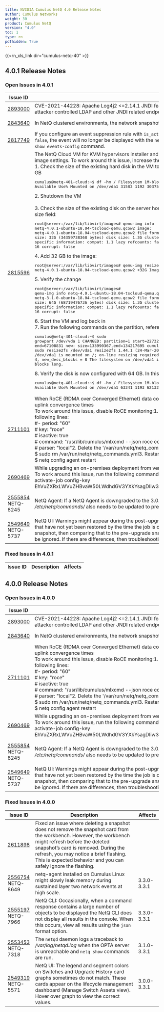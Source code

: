 ```yaml
---
title: NVIDIA Cumulus NetQ 4.0 Release Notes
author: Cumulus Networks
weight: 30
product: Cumulus NetQ
version: "4.0"
toc: 1
type: rn
pdfhidden: True
---
```



{{<rn_xls_link dir="cumulus-netq-40" >}}
## 4.0.1 Release Notes
### Open Issues in 4.0.1

|  Issue ID 	|   Description	|   Affects	|   Fixed |
|---	        |---	        |---	    |---	                |
| <a name="2893000"></a> [2893000](#2893000) <a name="2893000"></a> <br /> | CVE-2021-44228: Apache Log4j2 <=2.14.1 JNDI features used in configuration, log messages, and parameters do not protect against attacker controlled LDAP and other JNDI related endpoints. | 2.4.0-4.0.1 | 4.1.0-4.3.0|
| <a name="2843640"></a> [2843640](#2843640) <a name="2843640"></a> <br /> | In NetQ clustered environments, the network snapshot feature may fail. | 4.0.0-4.1.0 | 4.2.0-4.3.0|
| <a name="2817749"></a> [2817749](#2817749) <a name="2817749"></a> <br /> | If you configure an event suppression rule with <code>is_active false</code>, the event will no longer be displayed with the <code>netq show events-config</code> command. | 4.0.1-4.2.0 | 4.3.0|
| <a name="2815596"></a> [2815596](#2815596) <a name="2815596"></a> <br /> | The NetQ Cloud VM for KVM hypervisors installer and opta-check fail because the minimum disk requirements do not meet the default image settings. To work around this issue, increase the disk space from 32GB to 64GB before you run the <code>netq bootstrap</code> command<br />1. Check the size of the existing hard disk in the VM to confirm it is 32 GB. In this example, the number of 1 MB blocks is 31583, or 32 GB<br />	<pre>cumulus&#64;netq-401-cloud:~$ df -hm /	Filesystem     1M-blocks  Used Available Use% Mounted on	/dev/vda1          31583  1192     30375   4% /</pre>2. Shutdown the VM<br /><br>3. Check the size of the existing disk on the server hosting the VM to confirm it is 32 GB. In this example, the size appears in the virtual size field:	<pre>root&#64;server:/var/lib/libvirt/images# qemu-img info netq-4.0.1-ubuntu-18.04-tscloud-qemu.qcow2	image: netq-4.0.1-ubuntu-18.04-tscloud-qemu.qcow2	file format: qcow2	virtual size: 32G (34359738368 bytes)	disk size: 1.3G	cluster_size: 65536	Format specific information:	    compat: 1.1	    lazy refcounts: false	    refcount bits: 16	    corrupt: false</pre>4. Add 32 GB to the image:	<pre>root&#64;server:/var/lib/libvirt/images# qemu-img resize netq-4.0.1-ubuntu-18.04-tscloud-qemu.qcow2 +32G	Image resized.</pre>5. Verify the change<br />	<pre>root&#64;server:/var/lib/libvirt/images# qemu-img info netq-4.0.1-ubuntu-18.04-tscloud-qemu.qcow2	image: netq-3.1.0-ubuntu-18.04-tscloud-qemu.qcow2	file format: qcow2	virtual size: 64G (68719476736 bytes)	disk size: 1.3G	cluster_size: 65536	Format specific information:	    compat: 1.1	    lazy refcounts: false	    refcount bits: 16	    corrupt: false</pre>6. Start the VM and log back in<br />7. Run the following commands on the partition, referencing the filesystem /dev/vda1 obtained in step 1:	<pre>cumulus&#64;netq-401-cloud:~$ sudo growpart /dev/vda 1	CHANGED: partition=1 start=227328 old: size=66881503 end=67108831 new: size=133990367,end=134217695	cumulus&#64;netq-401-cloud:~$ sudo resize2fs /dev/vda1	resize2fs 1.44.1 (24-Mar-2018)	Filesystem at /dev/vda1 is mounted on /; on-line resizing required	old_desc_blocks = 4, new_desc_blocks = 8	The filesystem on /dev/vda1 is now 16748795 (4k) blocks long.</pre>8. Verify the disk is now configured with 64 GB. In this example, the number of 1 MB blocks is now 63341, or 64 GB:	<pre>cumulus&#64;netq-401-cloud:~$ df -hm /	Filesystem     1M-blocks  Used Available Use% Mounted on	/dev/vda1          63341  1193     62132   2% /</pre> | 4.0.1-4.1.0 | 4.2.0-4.3.0|
| <a name="2711101"></a> [2711101](#2711101) <a name="2711101"></a> <br /> | When RoCE (RDMA over Converged Ethernet) data collection is enabled in Cumulus Linux 4.3.z and 4.4.z, you can experience high dual uplink convergence times<br />To work around this issue, disable RoCE monitoring:1. Edit '/etc/netq/commands/cl4-netq-commands.yml' and comment out the following lines:<br />       #- period: "60"<br />       #  key: "roce"<br />       #  isactive: true<br />       #  command: "/usr/lib/cumulus/mlxcmd --json roce counters"<br />       #  parser: "local"2. Delete the '/var/run/netq/netq_commands.yml' file:<br />       $ sudo rm /var/run/netq/netq_commands.yml3. Restart the NetQ agent:<br />      $ netq config agent restart | 4.0.0-4.1.0 | 4.2.0-4.3.0|
| <a name="2690469"></a> [2690469](#2690469) <a name="2690469"></a> <br /> | While upgrading an on-premises deployment from version 2.4.x to 3.x.y then to 4.x, the upgrade fails during the NetQ application stage<br />To work around this issue, run the following command on the NetQ telemetry server, then start the upgrade again:'netq install opta activate-job config-key EhVuZXRxLWVuZHBvaW50LWdhdGV3YXkYsagDIiw3T2sweW9kR3Y4Wk9sTHU3MkwrQTRjNkhhQkU3bVpBNVlZVjEvWWgyZGJBPQ==' | 3.2.1-4.0.1 | 4.1.0-4.3.0|
| <a name="2555854"></a> [2555854](#2555854) <a name="2555854"></a> <br />NETQ-8245 | NetQ Agent: If a NetQ Agent is downgraded to the 3.0.0 version from any higher release, the default commands file present in the _/etc/netq/commands/_ also needs to be updated to prevent the NetQ Agent from becoming rotten. | 3.0.0-3.3.1, 4.0.0-4.3.0 | |
| <a name="2549649"></a> [2549649](#2549649) <a name="2549649"></a> <br />NETQ-5737 | NetQ UI: Warnings might appear during the post-upgrade phase for a Cumulus Linux switch upgrade job. They are caused by services that have not yet been restored by the time the job is complete. Cumulus Networks recommend waiting five minutes, creating a network snapshot, then comparing that to the pre-upgrade snapshot. If the comparison shows no differences for the services, the warnings can be ignored. If there are differences, then troubleshooting the relevant service(s) is recommended. | 3.0.0-3.3.1, 4.0.0-4.3.0 | |

### Fixed Issues in 4.0.1
|  Issue ID 	|   Description	|   Affects	|
|---	        |---	        |---	    |

## 4.0.0 Release Notes
### Open Issues in 4.0.0

|  Issue ID 	|   Description	|   Affects	|   Fixed |
|---	        |---	        |---	    |---	                |
| <a name="2893000"></a> [2893000](#2893000) <a name="2893000"></a> <br /> | CVE-2021-44228: Apache Log4j2 <=2.14.1 JNDI features used in configuration, log messages, and parameters do not protect against attacker controlled LDAP and other JNDI related endpoints. | 2.4.0-4.0.1 | 4.1.0-4.3.0|
| <a name="2843640"></a> [2843640](#2843640) <a name="2843640"></a> <br /> | In NetQ clustered environments, the network snapshot feature may fail. | 4.0.0-4.1.0 | 4.2.0-4.3.0|
| <a name="2711101"></a> [2711101](#2711101) <a name="2711101"></a> <br /> | When RoCE (RDMA over Converged Ethernet) data collection is enabled in Cumulus Linux 4.3.z and 4.4.z, you can experience high dual uplink convergence times<br />To work around this issue, disable RoCE monitoring:1. Edit '/etc/netq/commands/cl4-netq-commands.yml' and comment out the following lines:<br />       #- period: "60"<br />       #  key: "roce"<br />       #  isactive: true<br />       #  command: "/usr/lib/cumulus/mlxcmd --json roce counters"<br />       #  parser: "local"2. Delete the '/var/run/netq/netq_commands.yml' file:<br />       $ sudo rm /var/run/netq/netq_commands.yml3. Restart the NetQ agent:<br />      $ netq config agent restart | 4.0.0-4.1.0 | 4.2.0-4.3.0|
| <a name="2690469"></a> [2690469](#2690469) <a name="2690469"></a> <br /> | While upgrading an on-premises deployment from version 2.4.x to 3.x.y then to 4.x, the upgrade fails during the NetQ application stage<br />To work around this issue, run the following command on the NetQ telemetry server, then start the upgrade again:'netq install opta activate-job config-key EhVuZXRxLWVuZHBvaW50LWdhdGV3YXkYsagDIiw3T2sweW9kR3Y4Wk9sTHU3MkwrQTRjNkhhQkU3bVpBNVlZVjEvWWgyZGJBPQ==' | 3.2.1-4.0.1 | 4.1.0-4.3.0|
| <a name="2555854"></a> [2555854](#2555854) <a name="2555854"></a> <br />NETQ-8245 | NetQ Agent: If a NetQ Agent is downgraded to the 3.0.0 version from any higher release, the default commands file present in the _/etc/netq/commands/_ also needs to be updated to prevent the NetQ Agent from becoming rotten. | 3.0.0-3.3.1, 4.0.0-4.3.0 | |
| <a name="2549649"></a> [2549649](#2549649) <a name="2549649"></a> <br />NETQ-5737 | NetQ UI: Warnings might appear during the post-upgrade phase for a Cumulus Linux switch upgrade job. They are caused by services that have not yet been restored by the time the job is complete. Cumulus Networks recommend waiting five minutes, creating a network snapshot, then comparing that to the pre-upgrade snapshot. If the comparison shows no differences for the services, the warnings can be ignored. If there are differences, then troubleshooting the relevant service(s) is recommended. | 3.0.0-3.3.1, 4.0.0-4.3.0 | |

### Fixed Issues in 4.0.0
|  Issue ID 	|   Description	|   Affects	|
|---	        |---	        |---	    |
| <a name="2611898"></a> [2611898](#2611898) <a name="2611898"></a> <br /> | Fixed an issue where deleting a snapshot does not remove the snapshot card from the workbench. However, the workbench might refresh before the deleted snapshot’s card is removed. During the refresh, you may notice a brief flashing. This is expected behavior and you can safely ignore the flashing. |  | |
| <a name="2556754"></a> [2556754](#2556754) <a name="2556754"></a> <br />NETQ-8649 | netq-agent installed on Cumulus Linux might slowly leak memory during sustained layer two network events at high scale. | 3.3.0-3.3.1 | |
| <a name="2555197"></a> [2555197](#2555197) <a name="2555197"></a> <br />NETQ-7966 | NetQ CLI: Occasionally, when a command response contains a large number of objects to be displayed the NetQ CLI does not display all results in the console. When this occurs, view all results using the <code>json</code> format option. | 3.3.0-3.3.1 | |
| <a name="2553453"></a> [2553453](#2553453) <a name="2553453"></a> <br />NETQ-7318 | The <code>netqd</code> daemon logs a traceback to _/var/log/netqd.log_ when the OPTA server is unreachable and <code>netq show</code> commands are run. | 3.1.0-3.3.1 | |
| <a name="2549319"></a> [2549319](#2549319) <a name="2549319"></a> <br />NETQ-5571 | NetQ UI: The legend and segment colors on Switches and Upgrade History card graphs sometimes do not match. These cards appear on the lifecycle management dashboard (Manage Switch Assets view). Hover over graph to view the correct values. | 3.0.0-3.3.1 | |

